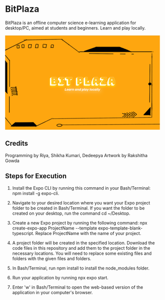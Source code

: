 # BitPlaza
BitPlaza is an offline computer science e-learning application for desktop/PC, aimed at students and beginners. Learn and play locally.

<img src="screenshot1.png">

## Credits
Programming by Riya, Shikha Kumari, Dedeepya
Artwork by Rakshitha Gowda

## Steps for Execution
1. Install the Expo CLI by running this command in your Bash/Terminal: npm install -g expo-cli.

2. Navigate to your desired location where you want your Expo project folder to be created in Bash/Terminal. If you want the folder to be created on your desktop, run the command cd ~/Desktop.

3. Create a new Expo project by running the following command: npx create-expo-app ProjectName --template expo-template-blank-typescript. Replace ProjectName with the name of your project.

4. A project folder will be created in the specified location. Download the code files in this repository and add them to the project folder in the necessary locations. You will need to replace some existing files and folders with the given files and folders.

5. In Bash/Terminal, run npm install to install the node_modules folder.

6. Run your application by running npx expo start.

7. Enter 'w' in Bash/Terminal to open the web-based version of the application in your computer's browser.
